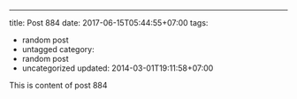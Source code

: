 ---
title: Post 884
date: 2017-06-15T05:44:55+07:00
tags:
  - random post
  - untagged
category:
  - random post
  - uncategorized
updated: 2014-03-01T19:11:58+07:00

This is content of post 884